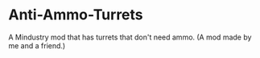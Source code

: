 # Anti-Ammo-Turrets
A Mindustry mod that has turrets that don't need ammo. (A mod made by me and a friend.)
